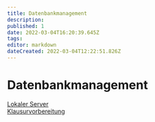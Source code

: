 ```yaml
---
title: Datenbankmanagement
description: 
published: 1
date: 2022-03-04T16:20:39.645Z
tags: 
editor: markdown
dateCreated: 2022-03-04T12:22:51.826Z
---
```


# Datenbankmanagement

[Lokaler Server](/fom/semester-2/datenbankmanagement/server_installieren.md)  
[Klausurvorbereitung](/fom/semester-2/datenbankmanagement/klausurvorbereitung)
